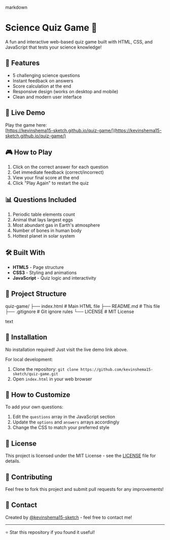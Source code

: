 markdown
# Science Quiz Game 🧪

A fun and interactive web-based quiz game built with HTML, CSS, and JavaScript that tests your science knowledge!

## 🌟 Features

- 5 challenging science questions
- Instant feedback on answers
- Score calculation at the end
- Responsive design (works on desktop and mobile)
- Clean and modern user interface

## 🚀 Live Demo

Play the game here:  
[https://kevinshema15-sketch.github.io/quiz-game/](https://kevinshema15-sketch.github.io/quiz-game/)

## 🎮 How to Play

1. Click on the correct answer for each question
2. Get immediate feedback (correct/incorrect)
3. View your final score at the end
4. Click "Play Again" to restart the quiz

## 📊 Questions Included

1. Periodic table elements count
2. Animal that lays largest eggs
3. Most abundant gas in Earth's atmosphere
4. Number of bones in human body
5. Hottest planet in solar system

## 🛠️ Built With

- **HTML5** - Page structure
- **CSS3** - Styling and animations
- **JavaScript** - Quiz logic and interactivity

## 📁 Project Structure
quiz-game/
├── index.html # Main HTML file
├── README.md # This file
├── .gitignore # Git ignore rules
└── LICENSE # MIT License

text

## 🔧 Installation

No installation required! Just visit the live demo link above.

For local development:
1. Clone the repository: `git clone https://github.com/kevinshema15-sketch/quiz-game.git`
2. Open `index.html` in your web browser

## 🎯 How to Customize

To add your own questions:
1. Edit the `questions` array in the JavaScript section
2. Update the `options` and `answers` arrays accordingly
3. Change the CSS to match your preferred style

## 📝 License

This project is licensed under the MIT License - see the [LICENSE](LICENSE) file for details.

## 🤝 Contributing

Feel free to fork this project and submit pull requests for any improvements!

## 📧 Contact

Created by [@kevinshema15-sketch](https://github.com/kevinshema15-sketch) - feel free to contact me!

---

⭐ Star this repository if you found it useful!
